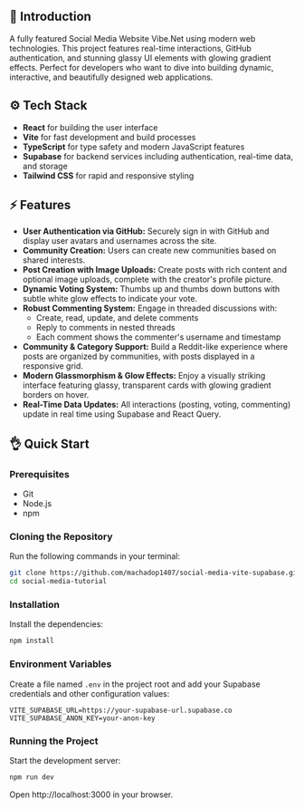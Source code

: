 ## 🚀 Introduction

A fully featured Social Media Website Vibe.Net using modern web technologies. This project features real-time interactions, GitHub authentication, and stunning glassy UI elements with glowing gradient effects. Perfect for developers who want to dive into building dynamic, interactive, and beautifully designed web applications.

## ⚙️ Tech Stack

- **React** for building the user interface
- **Vite** for fast development and build processes
- **TypeScript** for type safety and modern JavaScript features
- **Supabase** for backend services including authentication, real-time data, and storage
- **Tailwind CSS** for rapid and responsive styling

## ⚡️ Features

- **User Authentication via GitHub:** Securely sign in with GitHub and display user avatars and usernames across the site.
- **Community Creation:** Users can create new communities based on shared interests.
- **Post Creation with Image Uploads:** Create posts with rich content and optional image uploads, complete with the creator's profile picture.
- **Dynamic Voting System:** Thumbs up and thumbs down buttons with subtle white glow effects to indicate your vote.
- **Robust Commenting System:** Engage in threaded discussions with:
  - Create, read, update, and delete comments
  - Reply to comments in nested threads
  - Each comment shows the commenter's username and timestamp
- **Community & Category Support:** Build a Reddit-like experience where posts are organized by communities, with posts displayed in a responsive grid.
- **Modern Glassmorphism & Glow Effects:** Enjoy a visually striking interface featuring glassy, transparent cards with glowing gradient borders on hover.
- **Real-Time Data Updates:** All interactions (posting, voting, commenting) update in real time using Supabase and React Query.

## 👌 Quick Start

### Prerequisites

- Git
- Node.js
- npm

### Cloning the Repository

Run the following commands in your terminal:

```bash
git clone https://github.com/machadop1407/social-media-vite-supabase.git
cd social-media-tutorial
```

### Installation

Install the dependencies:

```bash
npm install
```

### Environment Variables

Create a file named `.env` in the project root and add your Supabase credentials and other configuration values:

```env
VITE_SUPABASE_URL=https://your-supabase-url.supabase.co
VITE_SUPABASE_ANON_KEY=your-anon-key
```

### Running the Project

Start the development server:

```bash
npm run dev
```

Open http://localhost:3000 in your browser.
